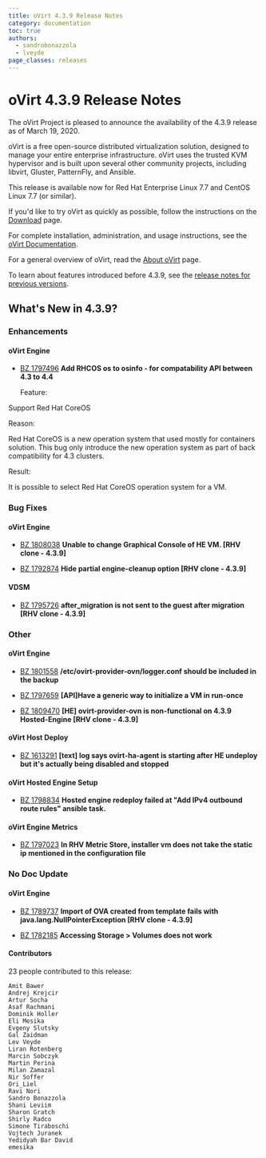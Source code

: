 ```yaml
---
title: oVirt 4.3.9 Release Notes
category: documentation
toc: true
authors:
  - sandrobonazzola
  - lveyde
page_classes: releases
---
```


# oVirt 4.3.9 Release Notes

The oVirt Project is pleased to announce the availability of the 4.3.9 release as of March 19, 2020.

oVirt is a free open-source distributed virtualization solution,
designed to manage your entire enterprise infrastructure.
oVirt uses the trusted KVM hypervisor and is built upon several other community
projects, including libvirt, Gluster, PatternFly, and Ansible.

This release is available now for Red Hat Enterprise Linux 7.7 and
CentOS Linux 7.7 (or similar).



If you'd like to try oVirt as quickly as possible, follow the instructions on
the [Download](/download/) page.

For complete installation, administration, and usage instructions, see
the [oVirt Documentation](/documentation/).

For a general overview of oVirt, read the [About oVirt](/community/about.html)
page.

To learn about features introduced before 4.3.9, see the
[release notes for previous versions](/documentation/#previous-release-notes).



## What's New in 4.3.9?

### Enhancements

#### oVirt Engine

 - [BZ 1797496](https://bugzilla.redhat.com/show_bug.cgi?id=1797496) **Add RHCOS os to osinfo - for compatability API between 4.3 to 4.4**

   Feature: 

Support Red Hat CoreOS



Reason: 

Red Hat CoreOS is a new operation system that used mostly for containers solution. This bug only introduce the new operation system as part of back compatibility for 4.3 clusters.



Result: 

It is possible to select Red Hat CoreOS operation system for a VM.


### Bug Fixes

#### oVirt Engine

 - [BZ 1808038](https://bugzilla.redhat.com/show_bug.cgi?id=1808038) **Unable to change Graphical Console of HE VM. [RHV clone - 4.3.9]**

 - [BZ 1792874](https://bugzilla.redhat.com/show_bug.cgi?id=1792874) **Hide partial engine-cleanup option [RHV clone - 4.3.9]**


#### VDSM

 - [BZ 1795726](https://bugzilla.redhat.com/show_bug.cgi?id=1795726) **after_migration is not sent to the guest after migration [RHV clone - 4.3.9]**


### Other

#### oVirt Engine

 - [BZ 1801558](https://bugzilla.redhat.com/show_bug.cgi?id=1801558) **/etc/ovirt-provider-ovn/logger.conf should be included in the backup**

   

 - [BZ 1797659](https://bugzilla.redhat.com/show_bug.cgi?id=1797659) **[API]Have a generic way to initialize a VM in run-once**

   

 - [BZ 1809470](https://bugzilla.redhat.com/show_bug.cgi?id=1809470) **[HE] ovirt-provider-ovn is non-functional on 4.3.9 Hosted-Engine [RHV clone - 4.3.9]**

   


#### oVirt Host Deploy

 - [BZ 1613291](https://bugzilla.redhat.com/show_bug.cgi?id=1613291) **[text] log says ovirt-ha-agent is starting after HE undeploy but it's actually being disabled and stopped**

   


#### oVirt Hosted Engine Setup

 - [BZ 1798834](https://bugzilla.redhat.com/show_bug.cgi?id=1798834) **Hosted engine redeploy failed at "Add IPv4 outbound route rules" ansible task.**

   


#### oVirt Engine Metrics

 - [BZ 1797023](https://bugzilla.redhat.com/show_bug.cgi?id=1797023) **In RHV Metric Store, installer vm does not take the static ip mentioned in the configuration file**

   


### No Doc Update

#### oVirt Engine

 - [BZ 1789737](https://bugzilla.redhat.com/show_bug.cgi?id=1789737) **Import of OVA created from template fails with java.lang.NullPointerException [RHV clone - 4.3.9]**

   

 - [BZ 1782185](https://bugzilla.redhat.com/show_bug.cgi?id=1782185) **Accessing Storage > Volumes  does not work**

   


#### Contributors

23 people contributed to this release:

	Amit Bawer
	Andrej Krejcir
	Artur Socha
	Asaf Rachmani
	Dominik Holler
	Eli Mesika
	Evgeny Slutsky
	Gal Zaidman
	Lev Veyde
	Liran Rotenberg
	Marcin Sobczyk
	Martin Perina
	Milan Zamazal
	Nir Soffer
	Ori_Liel
	Ravi Nori
	Sandro Bonazzola
	Shani Leviim
	Sharon Gratch
	Shirly Radco
	Simone Tiraboschi
	Vojtech Juranek
	Yedidyah Bar David
	emesika
